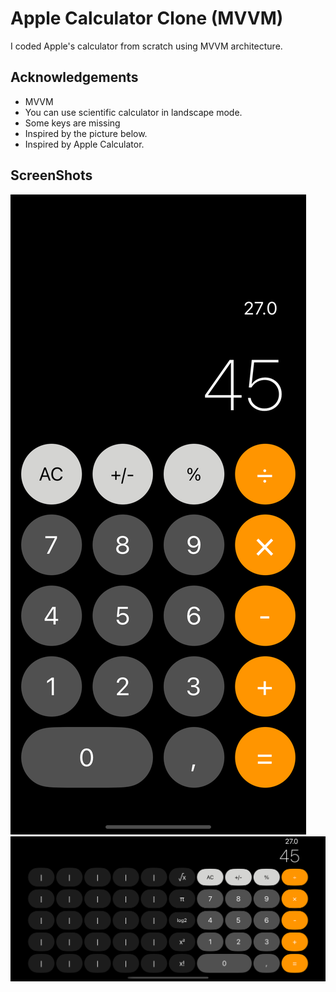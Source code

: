 
# Apple Calculator Clone (MVVM)

I coded Apple's calculator from scratch using MVVM architecture.

## Acknowledgements

 - MVVM
 - You can use scientific calculator in landscape mode.
 - Some keys are missing
 - Inspired by the picture below.
 - Inspired by Apple Calculator.


## ScreenShots

![Portrait](https://github.com/232-Pazarama-iOS-Swift-Bootcamp/week2_hw2-AbdullahAyan/blob/main/Calculator/portrait.png)
![Landscape](https://github.com/232-Pazarama-iOS-Swift-Bootcamp/week2_hw2-AbdullahAyan/blob/main/Calculator/landscape.png)


